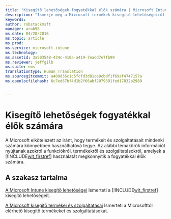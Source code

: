 ```yaml
---
title: "Kisegítő lehetőségek fogyatékkal élők számára | Microsoft Intune"
description: "Ismerje meg a Microsoft-termékek kisegítő lehetőségeiről szóló információkat."
keywords: 
author: robstackmsft
manager: arob98
ms.date: 04/28/2016
ms.topic: article
ms.prod: 
ms.service: microsoft-intune
ms.technology: 
ms.assetid: 3a503548-434c-410a-a419-7eadd7e7fb99
ms.reviewer: jeffgilb
ms.suite: ems
translationtype: Human Translation
ms.sourcegitcommit: a409d36c1c5fcfd3d81ce0cbdf1f69af4747157a
ms.openlocfilehash: 6c7ed87bf4d1b2f66abf2079391fed17832b2989


---
```


# Kisegítő lehetőségek fogyatékkal élők számára
A Microsoft elkötelezett az iránt, hogy termékeit és szolgáltatásait mindenki számára könnyebben használhatóvá tegye. Az alábbi témakörök információt nyújtanak azokról a funkciókról, termékekről és szolgáltatásokról, amelyek a [!INCLUDE[wit_firstref](./includes/wit_firstref_md.md)] használatát megkönnyítik a fogyatékkal élők számára.

## A szakasz tartalma
[A Microsoft Intune kisegítő lehetőségei](accessibility-features-of-microsoft-intune.md) Ismerteti a [!INCLUDE[wit_firstref](./includes/wit_firstref_md.md)] kisegítő lehetőségeit.

[A Microsoft kisegítő termékei és szolgáltatásai](accessibility-products-and-services-from-microsoft.md) Ismerteti a Microsofttól elérhető kisegítő termékeket és szolgáltatásokat.




<!--HONumber=Jul16_HO3-->


